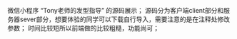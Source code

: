 微信小程序 “Tony老师的发型指导” 的源码展示；
源码分为客户端client部分和服务器sever部分，想要体验的同学可以下载自行导入，需要注意的是在注释处修改参数；
时间比较短所以前端做的比较粗糙，功能尚可；
